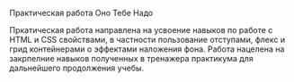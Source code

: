 Практическая работа Оно Тебе Надо

Пркатическая работа направлена на усвоение навыков по работе с HTML и CSS свойствами, в частности пользование отступами, флекс и грид контейнерами о эффектами наложения фона. Работа нацелена на закрпелние навыков полученных в тренажера практикума для дальнейшего продолжения учебы.